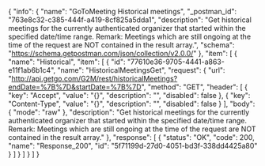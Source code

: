 {
  "info": {
    "name": "GoToMeeting Historical meetings",
    "_postman_id": "763e8c32-c385-444f-a419-8cf825a5dda1",
    "description": "Get historical meetings for the currently authenticated organizer that started within the specified date/time range. Remark: Meetings which are still ongoing at the time of the request are NOT contained in the result array.",
    "schema": "https://schema.getpostman.com/json/collection/v2.0.0/"
  },
  "item": [
    {
      "name": "Historical",
      "item": [
        {
          "id": "77610e36-9705-4441-a863-e11f1ab6b1c4",
          "name": "HistoricalMeetingsGet",
          "request": {
            "url": "http://api.getgo.com/G2M/rest/historicalMeetings?endDate=%7B%7D&startDate=%7B%7D",
            "method": "GET",
            "header": [
              {
                "key": "Accept",
                "value": "{}",
                "description": "",
                "disabled": false
              },
              {
                "key": "Content-Type",
                "value": "{}",
                "description": "",
                "disabled": false
              }
            ],
            "body": {
              "mode": "raw"
            },
            "description": "Get historical meetings for the currently authenticated organizer that started within the specified date/time range. Remark: Meetings which are still ongoing at the time of the request are NOT contained in the result array."
          },
          "response": [
            {
              "status": "OK",
              "code": 200,
              "name": "Response_200",
              "id": "5f71199d-27d0-4051-bd3f-338dd4425a80"
            }
          ]
        }
      ]
    }
  ]
}